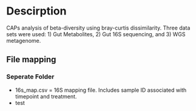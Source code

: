# Descirption
CAPs analysis of beta-diversity using bray-curtis dissimilarity. Three data sets were used: 1) Gut Metabolites, 2) Gut 16S sequencing, and 3) WGS metagenome.

## File mapping

### Seperate Folder
  - 16s_map.csv = 16S mapping file. Includes sample ID associated with timepoint and treatment.
  - test
